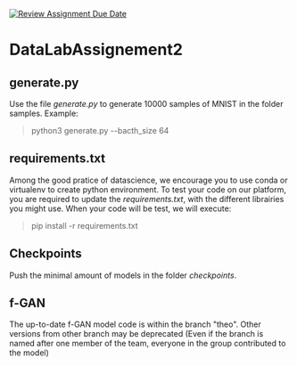 [![Review Assignment Due Date](https://classroom.github.com/assets/deadline-readme-button-22041afd0340ce965d47ae6ef1cefeee28c7c493a6346c4f15d667ab976d596c.svg)](https://classroom.github.com/a/MaLr9PVg)
# DataLabAssignement2

## generate.py
Use the file *generate.py* to generate 10000 samples of MNIST in the folder samples. 
Example:
  > python3 generate.py --bacth_size 64

## requirements.txt
Among the good pratice of datascience, we encourage you to use conda or virtualenv to create python environment. 
To test your code on our platform, you are required to update the *requirements.txt*, with the different librairies you might use. 
When your code will be test, we will execute: 
  > pip install -r requirements.txt


## Checkpoints
Push the minimal amount of models in the folder *checkpoints*.

## f-GAN
The up-to-date f-GAN model code is within the branch "theo". Other versions from other branch may be deprecated (Even if the branch is named after one member of the team, everyone in the group contributed to the model)